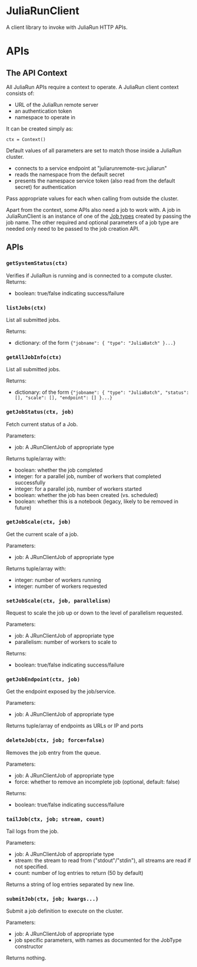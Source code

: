 # JuliaRunClient

A client library to invoke with JuliaRun HTTP APIs.

# APIs

## The API Context

All JuliaRun APIs require a context to operate.  A JuliaRun client context consists of:
- URL of the JuliaRun remote server
- an authentication token
- namespace to operate in

It can be created simply as:

`ctx = Context()`

Default values of all parameters are set to match those inside a JuliaRun cluster.
- connects to a service endpoint at "juliarunremote-svc.juliarun"
- reads the namespace from the default secret
- presents the namespace service token (also read from the default secret) for authentication

Pass appropriate values for each when calling from outside the cluster.

Apart from the context, some APIs also need a job to work with. A job in JuliaRunClient is an instance of one of the [Job types](JobTypes.md) created by passing the job name. The other required and optional parameters of a job type are needed only need to be passed to the job creation API.

## APIs

### `getSystemStatus(ctx)`

Verifies if JuliaRun is running and is connected to a compute cluster.
Returns:
- boolean: true/false indicating success/failure

### `listJobs(ctx)`
List all submitted jobs.

Returns:
- dictionary: of the form `{"jobname": { "type": "JuliaBatch" }...}`

### `getAllJobInfo(ctx)`
List all submitted jobs.

Returns:
- dictionary: of the form `{"jobname": { "type": "JuliaBatch", "status": [], "scale": [], "endpoint": [] }...}`

### `getJobStatus(ctx, job)`
Fetch current status of a Job.

Parameters:
- job: A JRunClientJob of appropriate type

Returns tuple/array with:
- boolean: whether the job completed
- integer: for a parallel job, number of workers that completed successfully
- integer: for a parallel job, number of workers started
- boolean: whether the job has been created (vs. scheduled)
- boolean: whether this is a notebook (legacy, likely to be removed in future)

### `getJobScale(ctx, job)`
Get the current scale of a job.

Parameters:
- job: A JRunClientJob of appropriate type

Returns tuple/array with:
- integer: number of workers running
- integer: number of workers requested

### `setJobScale(ctx, job, parallelism)`
Request to scale the job up or down to the level of parallelism requested.

Parameters:
- job: A JRunClientJob of appropriate type
- parallelism: number of workers to scale to

Returns:
- boolean: true/false indicating success/failure

### `getJobEndpoint(ctx, job)`
Get the endpoint exposed by the job/service.

Parameters:
- job: A JRunClientJob of appropriate type

Returns tuple/array of endpoints as URLs or IP and ports

### `deleteJob(ctx, job; force=false)`
Removes the job entry from the queue.

Parameters:
- job: A JRunClientJob of appropriate type
- force: whether to remove an incomplete job (optional, default: false)

Returns:
- boolean: true/false indicating success/failure

### `tailJob(ctx, job; stream, count)`
Tail logs from the job.

Parameters:
- job: A JRunClientJob of appropriate type
- stream: the stream to read from ("stdout"/"stdin"), all streams are read if not specified.
- count: number of log entries to return (50 by default)

Returns a string of log entries separated by new line.

### `submitJob(ctx, job; kwargs...)`
Submit a job definition to execute on the cluster.

Parameters:
- job: A JRunClientJob of appropriate type
- job specific parameters, with names as documented for the JobType constructor

Returns nothing.
